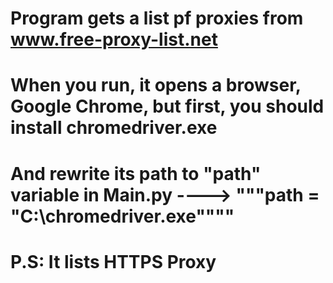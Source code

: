 # Program gets a list pf proxies from www.free-proxy-list.net
# When you run, it opens a browser, Google Chrome, but first, you should install chromedriver.exe 
# And rewrite its path to "path" variable in Main.py ----> """path = "C:\chromedriver.exe"""" 
# P.S: It lists HTTPS Proxy
